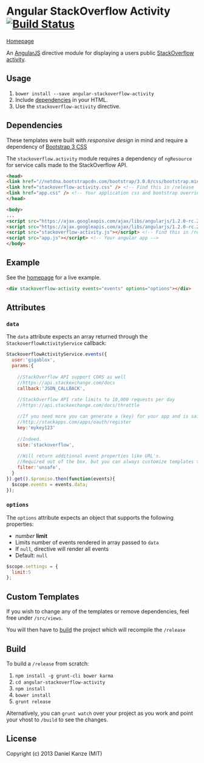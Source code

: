 # Angular StackOverflow Activity [![Build Status](https://travis-ci.org/gigablox/angular-stackoverflow-activity.png)](https://travis-ci.org/gigablox/angular-stackoverflow-activity)

[Homepage](http://gigablox.github.io/angular-stackoverflow-activity/)

An [AngularJS](http://angularjs.org/) directive module for displaying a users public [StackOverflow activity](https://api.stackexchange.com/docs/timeline-on-users).

## Usage

1. `bower install --save angular-stackoverflow-activity`
2. Include [dependencies](#dependencies) in your HTML.
3. Use the `stackoverflow-activity` directive.

## Dependencies

These templates were built with *responsive design* in mind and require a dependency of [Bootstrap 3 CSS](http://netdna.bootstrapcdn.com/bootstrap/3.0.0/css/bootstrap.min.css)

The `stackoverflow.activity` module requires a dependency of `ngResource` for service calls made to the StackOverflow API.

```html
<head>
<link href="//netdna.bootstrapcdn.com/bootstrap/3.0.0/css/bootstrap.min.css" />
<link href="stackoverflow-activity.css" /> <!-- Find this in /release -->
<link href="app.css" /> <!-- Your application css and bootstrap overrides -->
</head>

<body>
...
<script src="https://ajax.googleapis.com/ajax/libs/angularjs/1.2.0-rc.2/angular.min.js"></script>
<script src="https://ajax.googleapis.com/ajax/libs/angularjs/1.2.0-rc.2/angular-resource.min.js"></script>
<script src="stackoverflow-activity.js"></script> <!-- Find this in /release -->
<script src="app.js"></script> <!-- Your angular app -->
</body>
```


## Example

See the [homepage](http://gigablox.github.io/angular-stackoverflow-activity/) for a live example.

```html
<div stackoverflow-activity events="events" options="options"></div>
```

## Attributes

### `data`

The `data` attribute expects an array returned through the `StackoverflowActivityService` callback:

```js
StackoverflowActivityService.events({
  user:'gigablox',
  params:{
    
    //StackOverflow API support CORS as well 
    //https://api.stackexchange.com/docs
    callback:'JSON_CALLBACK', 
    
    //StackOverflow API rate limits to 10,000 requests per day
    //https://api.stackexchange.com/docs/throttle

    //If you need more you can generate a (key) for your app and is safe for client side code.
    //http://stackapps.com/apps/oauth/register
    key:'mykey123'
    
    //Indeed.
    site:'stackoverflow',
    
    //Will return additional event properties like URL's.
    //Required out of the box, but you can always customize templates to your liking to remove this dependency.
    filter:'unsafe',
  }
}).get().$promise.then(function(events){
  $scope.events = events.data;
});
```

### `options`

The `options` attribute expects an object that supports the following properties:

- *number* **limit**
 - Limits number of events rendered in array passed to `data`
 - If `null`, directive will render all events
  - Default: `null`

```js
$scope.settings = {
  limit:5
};
```

## Custom Templates

If you wish to change any of the templates or remove dependencies, feel free under `/src/views`.

You will then have to [build](#build) the project which will recompile the `/release`

## Build

To build a `/release` from scratch:

1. `npm install -g grunt-cli bower karma`
2. `cd angular-stackoverflow-activity`
3. `npm install`
4. `bower install`
5. `grunt release`

Alternatively, you can `grunt watch` over your project as you work and point your vhost to `/build` to see the changes.

## License

Copyright (c) 2013 Daniel Kanze (MIT)
